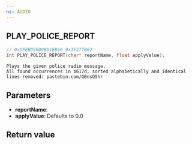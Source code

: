 ```yaml
---
ns: AUDIO
---
```

## PLAY_POLICE_REPORT

```c
// 0xDFEBD56D9BD1EB16 0x3F277B62
int PLAY_POLICE_REPORT(char* reportName, float applyValue);
```

```
Plays the given police radio message.
All found occurrences in b617d, sorted alphabetically and identical lines removed: pastebin.com/GBnsQ5hr
```

## Parameters
* **reportName**:
* **applyValue**: Defaults to 0.0

## Return value
